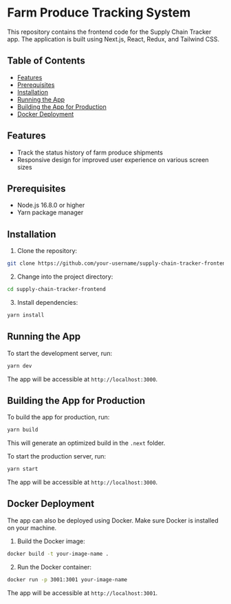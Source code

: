 # Farm Produce Tracking System

This repository contains the frontend code for the Supply Chain Tracker app. The application is built using Next.js, React, Redux, and Tailwind CSS.

## Table of Contents

- [Features](#features)
- [Prerequisites](#prerequisites)
- [Installation](#installation)
- [Running the App](#running-the-app)
- [Building the App for Production](#building-the-app-for-production)
- [Docker Deployment](#docker-deployment)

## Features

- Track the status history of farm produce shipments
- Responsive design for improved user experience on various screen sizes

## Prerequisites

- Node.js 16.8.0 or higher
- Yarn package manager

## Installation

1. Clone the repository:

```bash
git clone https://github.com/your-username/supply-chain-tracker-frontend.git
```

2. Change into the project directory:

```bash
cd supply-chain-tracker-frontend
```

3. Install dependencies:

```bash
yarn install
```

## Running the App

To start the development server, run:

```bash
yarn dev
```

The app will be accessible at `http://localhost:3000`.

## Building the App for Production

To build the app for production, run:

```bash
yarn build
```

This will generate an optimized build in the `.next` folder.

To start the production server, run:

```bash
yarn start
```

The app will be accessible at `http://localhost:3000`.

## Docker Deployment

The app can also be deployed using Docker. Make sure Docker is installed on your machine.

1. Build the Docker image:

```bash
docker build -t your-image-name .
```

2. Run the Docker container:

```bash
docker run -p 3001:3001 your-image-name
```

The app will be accessible at `http://localhost:3001`.